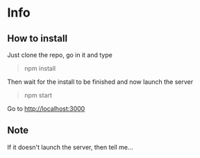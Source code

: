 # Info

## How to install

Just clone the repo, go in it and type
> npm install

Then wait for the install to be finished and now launch the server
> npm start

Go to [http://localhost:3000]()

## Note

If it doesn't launch the server, then tell me...
